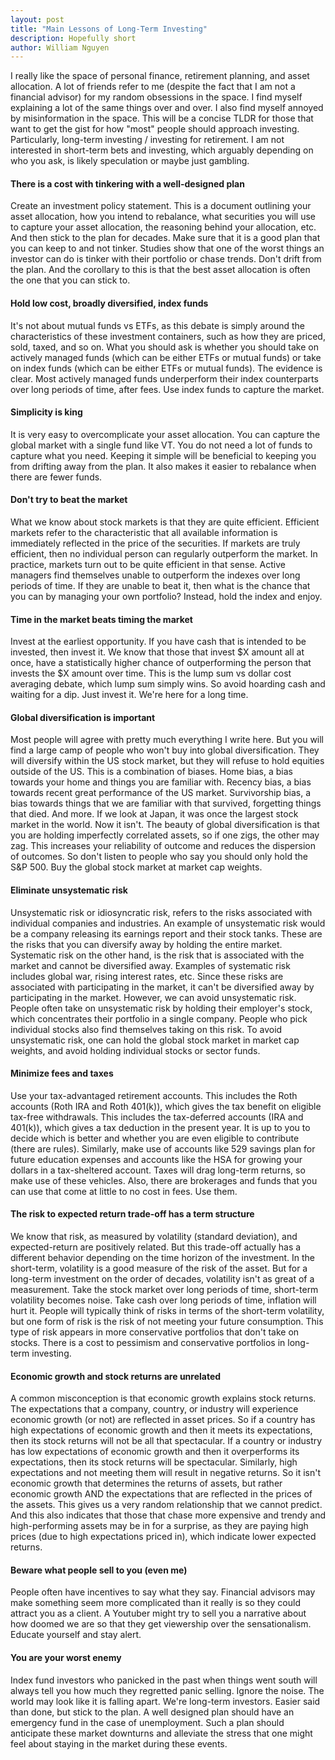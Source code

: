 ```yaml
---
layout: post
title: "Main Lessons of Long-Term Investing"
description: Hopefully short
author: William Nguyen
---
```


I really like the space of personal finance, retirement planning, and asset allocation. A lot of friends refer to me (despite the fact that I am not a financial advisor) for my random obsessions in the space. I find myself explaining a lot of the same things over and over. I also find myself annoyed by misinformation in the space. This will be a concise TLDR for those that want to get the gist for how "most" people should approach investing. Particularly, long-term investing / investing for retirement. I am not interested in short-term bets and investing, which arguably depending on who you ask, is likely speculation or maybe just gambling.

#### There is a cost with tinkering with a well-designed plan

Create an investment policy statement. This is a document outlining your asset allocation, how you intend to rebalance, what securities you will use to capture your asset allocation, the reasoning behind your allocation, etc. And then stick to the plan for decades. Make sure that it is a good plan that you can keep to and not tinker. Studies show that one of the worst things an investor can do is tinker with their portfolio or chase trends. Don't drift from the plan. And the corollary to this is that the best asset allocation is often the one that you can stick to.

#### Hold low cost, broadly diversified, index funds

It's not about mutual funds vs ETFs, as this debate is simply around the characteristics of these investment containers, such as how they are priced, sold, taxed, and so on. What you should ask is whether you should take on actively managed funds (which can be either ETFs or mutual funds) or take on index funds (which can be either ETFs or mutual funds). The evidence is clear. Most actively managed funds underperform their index counterparts over long periods of time, after fees. Use index funds to capture the market.

#### Simplicity is king

It is very easy to overcomplicate your asset allocation. You can capture the global market with a single fund like VT. You do not need a lot of funds to capture what you need. Keeping it simple will be beneficial to keeping you from drifting away from the plan. It also makes it easier to rebalance when there are fewer funds.

#### Don't try to beat the market

What we know about stock markets is that they are quite efficient. Efficient markets refer to the characteristic that all available information is immediately reflected in the price of the securities. If markets are truly efficient, then no individual person can regularly outperform the market. In practice, markets turn out to be quite efficient in that sense. Active managers find themselves unable to outperform the indexes over long periods of time. If they are unable to beat it, then what is the chance that you can by managing your own portfolio? Instead, hold the index and enjoy.

#### Time in the market beats timing the market

Invest at the earliest opportunity. If you have cash that is intended to be invested, then invest it. We know that those that invest $X amount all at once, have a statistically higher chance of outperforming the person that invests the $X amount over time. This is the lump sum vs dollar cost averaging debate, which lump sum simply wins. So avoid hoarding cash and waiting for a dip. Just invest it. We're here for a long time.

#### Global diversification is important

Most people will agree with pretty much everything I write here. But you will find a large camp of people who won't buy into global diversification. They will diversify within the US stock market, but they will refuse to hold equities outside of the US. This is a combination of biases. Home bias, a bias towards your home and things you are familiar with. Recency bias, a bias towards recent great performance of the US market. Survivorship bias, a bias towards things that we are familiar with that survived, forgetting things that died. And more. If we look at Japan, it was once the largest stock market in the world. Now it isn't. The beauty of global diversification is that you are holding imperfectly correlated assets, so if one zigs, the other may zag. This increases your reliability of outcome and reduces the dispersion of outcomes. So don't listen to people who say you should only hold the S&P 500. Buy the global stock market at market cap weights.

#### Eliminate unsystematic risk

Unsystematic risk or idiosyncratic risk, refers to the risks associated with individual companies and industries. An example of unsystematic risk would be a company releasing its earnings report and their stock tanks. These are the risks that you can diversify away by holding the entire market. Systematic risk on the other hand, is the risk that is associated with the market and cannot be diversified away. Examples of systematic risk includes global war, rising interest rates, etc. Since these risks are associated with participating in the market, it can't be diversified away by participating in the market. However, we can avoid unsystematic risk. People often take on unsystematic risk by holding their employer's stock, which concentrates their portfolio in a single company. People who pick individual stocks also find themselves taking on this risk. To avoid unsystematic risk, one can hold the global stock market in market cap weights, and avoid holding individual stocks or sector funds.

#### Minimize fees and taxes

Use your tax-advantaged retirement accounts. This includes the Roth accounts (Roth IRA and Roth 401(k)), which gives the tax benefit on eligible tax-free withdrawals. This includes the tax-deferred accounts (IRA and 401(k)), which gives a tax deduction in the present year. It is up to you to decide which is better and whether you are even eligible to contribute (there are rules). Similarly, make use of accounts like 529 savings plan for future education expenses and accounts like the HSA for growing your dollars in a tax-sheltered account. Taxes will drag long-term returns, so make use of these vehicles. Also, there are brokerages and funds that you can use that come at little to no cost in fees. Use them.

#### The risk to expected return trade-off has a term structure

We know that risk, as measured by volatility (standard deviation), and expected-return are positively related. But this trade-off actually has a different behavior depending on the time horizon of the investment. In the short-term, volatility is a good measure of the risk of the asset. But for a long-term investment on the order of decades, volatility isn't as great of a measurement. Take the stock market over long periods of time, short-term volatility becomes noise. Take cash over long periods of time, inflation will hurt it. People will typically think of risks in terms of the short-term volatility, but one form of risk is the risk of not meeting your future consumption. This type of risk appears in more conservative portfolios that don't take on stocks. There is a cost to pessimism and conservative portfolios in long-term investing.

#### Economic growth and stock returns are unrelated

A common misconception is that economic growth explains stock returns. The expectations that a company, country, or industry will experience economic growth (or not) are reflected in asset prices. So if a country has high expectations of economic growth and then it meets its expectations, then its stock returns will not be all that spectacular. If a country or industry has low expectations of economic growth and then it overperforms its expectations, then its stock returns will be spectacular. Similarly, high expectations and not meeting them will result in negative returns. So it isn't economic growth that determines the returns of assets, but rather economic growth AND the expectations that are reflected in the prices of the assets. This gives us a very random relationship that we cannot predict. And this also indicates that those that chase more expensive and trendy and high-performing assets may be in for a surprise, as they are paying high prices (due to high expectations priced in), which indicate lower expected returns.

#### Beware what people sell to you (even me)

People often have incentives to say what they say. Financial  advisors may make something seem more complicated than it really is so they could attract you as a client. A Youtuber might try to sell you a narrative about how doomed we are so that they get viewership over the sensationalism. Educate yourself and stay alert.


#### You are your worst enemy

Index fund investors who panicked in the past when things went south will always tell you how much they regretted panic selling. Ignore the noise. The world may look like it is falling apart. We're long-term investors. Easier said than done, but stick to the plan. A well designed plan should have an emergency fund in the case of unemployment. Such a plan should anticipate these market downturns and alleviate the stress that one might feel about staying in the market during these events.